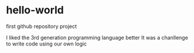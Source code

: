 # hello-world
first github repository project

I liked the 3rd generation programming language better
It was a chanllenge to write code using our own logic

